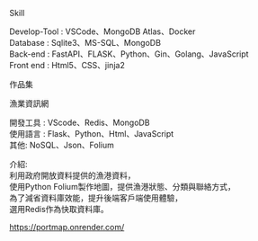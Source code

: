 Skill

Develop-Tool : VSCode、MongoDB Atlas、Docker<br />
Database : Sqlite3、MS-SQL、MongoDB<br />
Back-end : FastAPI、FLASK、Python、Gin、Golang、JavaScript<br />
Front end : Html5、CSS、jinja2<br />



作品集

漁業資訊網

開發工具 : VScode、Redis、MongoDB<br />
使用語言 : Flask、Python、Html、JavaScript<br />
其他: NoSQL、Json、Folium<br />

介紹:<br />
利用政府開放資料提供的漁港資料，<br />
使用Python Folium製作地圖，提供漁港狀態、分類與聯絡方式，<br />
為了減省資料庫效能，提升後端客戶端使用體驗，<br />
選用Redis作為快取資料庫。<br />

https://portmap.onrender.com/
